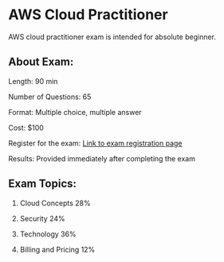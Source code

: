 # AWS Cloud Practitioner

AWS cloud practitioner exam is intended for absolute beginner.

## About Exam:

Length: 90 min

Number of Questions: 65

Format: Multiple choice, multiple answer

Cost: $100

Register for the exam: [Link to exam registration page](https://www.aws.training/certification?src=arc-assoc)

Results: Provided immediately after completing the exam

## Exam Topics:


1. Cloud Concepts                     28%

2. Security                           24%

3. Technology                         36%

4. Billing and Pricing                12%


